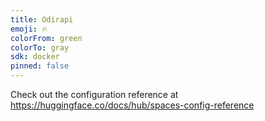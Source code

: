 ```yaml
---
title: Odirapi
emoji: 🔥
colorFrom: green
colorTo: gray
sdk: docker
pinned: false
---
```


Check out the configuration reference at https://huggingface.co/docs/hub/spaces-config-reference

